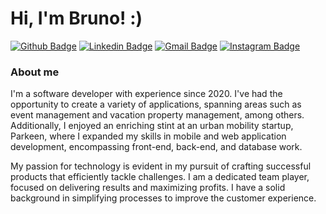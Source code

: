 # Hi, I'm Bruno! :)

[![Github Badge](https://img.shields.io/badge/-Github-000?style=flat&logo=Github&logoColor=white&link=https://github.com/bruno-silverio)](https://github.com/bruno-silverio)
[![Linkedin Badge](https://img.shields.io/badge/-LinkedIn-blue?style=flat&logo=Linkedin&logoColor=white&link=https://www.linkedin.com/in/bruno-silverio/)](https://www.linkedin.com/in/bruno-silverio/)
[![Gmail Badge](https://img.shields.io/badge/-Gmail-c14438?style=flat&logo=Gmail&logoColor=white&link=mailto:bcamilo94@gmail.com)](mailto:bcamilo94@gmail.com)
[![Instagram Badge](https://img.shields.io/badge/Instagram-E4405F?style=flat&logo=instagram&logoColor=white)](https://www.instagram.com/onurb.cs/)


### About me
I'm a software developer with experience since 2020. I've had the opportunity to create a variety of applications, spanning areas such as event management and vacation property management, among others. Additionally, I enjoyed an enriching stint at an urban mobility startup, Parkeen, where I expanded my skills in mobile and web application development, encompassing front-end, back-end, and database work.

My passion for technology is evident in my pursuit of crafting successful products that efficiently tackle challenges. I am a dedicated team player, focused on delivering results and maximizing profits. I have a solid background in simplifying processes to improve the customer experience.
